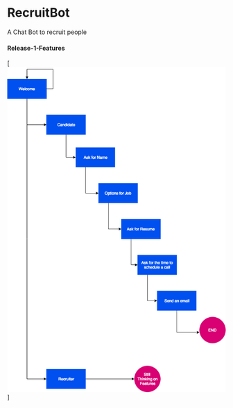 # RecruitBot
A Chat Bot to recruit people

#### Release-1-Features
[![Release 1](./diagrams/Q1.png)]